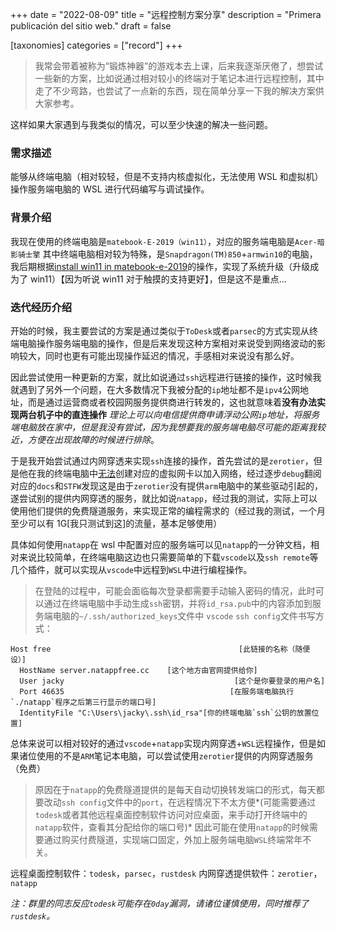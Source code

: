 +++
date = "2022-08-09"
title = "远程控制方案分享"
description = "Primera publicación del sitio web."
draft = false

[taxonomies]
  categories = ["record"]
+++

> 我常会带着被称为“锻炼神器”的游戏本去上课，后来我逐渐厌倦了，想尝试一些新的方案，比如说通过相对较小的终端对于笔记本进行远程控制，其中走了不少弯路，也尝试了一点新的东西，现在简单分享一下我的解决方案供大家参考。

这样如果大家遇到与我类似的情况，可以至少快速的解决一些问题。

### 需求描述

能够从终端电脑（相对较轻，但是不支持内核虚拟化，无法使用 WSL 和虚拟机）操作服务端电脑的 WSL 进行代码编写与调试操作。

### 背景介绍

我现在使用的终端电脑是`matebook-E-2019（win11）`，对应的服务端电脑是`Acer-暗影骑士擎`
其中终端电脑相对较为特殊，是`Snapdragon(TM)850`+`armwin10`的电脑，我后期根据[install win11 in matebook-e-2019](https://github.com/yinchaow/Install_Windows_11_On_Huawei_MateBook_E_2019)的操作，实现了系统升级（升级成为了 win11）【因为听说 win11 对于触摸的支持更好】，但是这不是重点...

### 迭代经历介绍

开始的时候，我主要尝试的方案是通过类似于`ToDesk`或者`parsec`的方式实现从终端电脑操作服务端电脑的操作，但是后来发现这种方案相对来说受到网络波动的影响较大，同时也更有可能出现操作延迟的情况，手感相对来说没有那么好。

因此尝试使用一种更新的方案，就比如说通过`ssh`远程进行链接的操作，这时候我就遇到了另外一个问题，在大多数情况下我被分配的`ip`地址都不是`ipv4`公网地址，而是通过运营商或者校园网服务提供商进行转发的，这也就意味着**没有办法实现两台机子中的直连操作** *理论上可以向电信提供商申请浮动公网`ip`地址，将服务端电脑放在家中，但是我没有尝试，因为我想要我的服务端电脑尽可能的距离我较近，方便在出现故障的时候进行排除*。

于是我开始尝试通过内网穿透来实现`ssh`连接的操作，首先尝试的是`zerotier`，但是他在我的终端电脑中[无法](https://github.com/zerotier/ZeroTierOne/issues/1724)创建对应的虚拟网卡以加入网络，经过逐步`debug`翻阅对应的`docs`和`STFW`发现这是由于`zerotier`没有提供`arm`电脑中的某些驱动引起的，遂尝试别的提供内网穿透的服务，就比如说`natapp`，经过我的测试，实际上可以使用他们提供的免费隧道服务，来实现正常的编程需求的（经过我的测试，一个月至少可以有 1G[我只测试到这]的流量，基本足够使用）

具体如何使用`natapp`在 wsl 中配置对应的服务端可以见`natapp`的一分钟文档，相对来说比较简单，在终端电脑这边也只需要简单的下载`vscode`以及`ssh remote`等几个插件，就可以实现从`vscode`中远程到`WSL`中进行编程操作。

> 在登陆的过程中，可能会面临每次登录都需要手动输入密码的情况，此时可以通过在终端电脑中手动生成`ssh`密钥，并将`id_rsa.pub`中的内容添加到服务端电脑的`~/.ssh/authorized_keys`文件中
> `vscode` `ssh config`文件书写方式：

```config
Host free                                          [此链接的名称（随便设）]
  HostName server.natappfree.cc    [这个地方由官网提供给你]
  User jacky                                      [这个是你要登录的用户名]
  Port 46635                                     [在服务端电脑执行`./natapp`程序之后第三行显示的端口号]
  IdentityFile "C:\Users\jacky\.ssh\id_rsa"[你的终端电脑`ssh`公钥的放置位置]
```

总体来说可以相对较好的通过`vscode`+`natapp`实现内网穿透+`WSL`远程操作，但是如果诸位使用的不是`ARM`笔记本电脑，可以尝试使用`zerotier`提供的内网穿透服务（免费）
> 原因在于`natapp`的免费隧道提供的是每天自动切换转发端口的形式，每天都要改动`ssh config`文件中的`port`，在远程情况下不太方便*(可能需要通过`todesk`或者其他远程桌面控制软件访问对应桌面，来手动打开终端中的`natapp`软件，查看其分配给你的端口号)*
> 因此可能在使用`natapp`的时候需要通过购买付费隧道，实现端口固定，外加上服务端电脑`WSL`终端常年不关。

远程桌面控制软件：`todesk`，`parsec`，`rustdesk`
内网穿透提供软件：`zerotier`，`natapp`

*注：群里的同志反应`todesk`可能存在`0day`漏洞，请诸位谨慎使用，同时推荐了`rustdesk`。*
